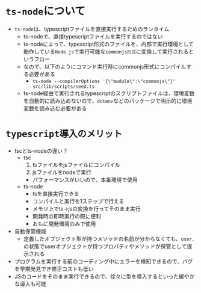 
# `ts-node`について
- `ts-node`は、typescriptファイルを直接実行するためのランタイム
  - ts-nodeで、直接typescriptファイルを実行するのではない
  - ts-nodeによって、typescript形式のファイルを、内部で実行環境として動作している`Node.js`で実行可能な`commonjs形式`に変換して実行されるというフロー
  - なので、以下のようにコマンド実行時にcommonjs形式にコンパイルする必要がある
    - `ts-node --compilerOptions '{\"module\":\"commonjs\"}' src/lib/scripts/seed.ts`
  - ts-node経由で実行されるtypescriptのスクリプトファイルは、環境変数を自動的に読み込めないので、`dotenv`などのパッケージで明示的に環境変数を読み込む必要がある

# `typescript導入のメリット`
+ tscとts-nodeの違い？
  + tsc
    1. tsファイルをjsファイルにコンパイル
    2. jsファイルをnodeで実行
    + パフォーマンスがいいので、本番環境で使用
  + ts-node
    + tsを直接実行できる
    + コンパイルと実行を1ステップで行える
    + メモリ上でts->jsの変換を行ってそのまま実行
    + 開発時の即時実行の際に便利
    + おもに開発環境のみで使用
+ 自動保管機能
  + 定義したオブジェクト型が持つメソッドの名前が分からなくても、`user.`の状態でuserオブジェクトが持つプロパティやメソッドが保管として提示される
+ プログラムを実行する前のコーディング中にエラーを検知できるので、バグを早期発見でき修正コストも低い
+ JSのコードをそのまま実行できるので、徐々に型を導入するといった緩やかな導入も可能
